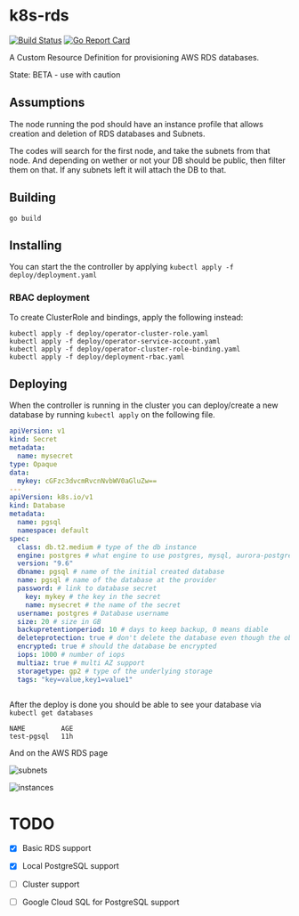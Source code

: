 # k8s-rds

[![Build Status](https://travis-ci.org/sorenmat/k8s-rds.svg?branch=master)](https://travis-ci.org/sorenmat/k8s-rds)
[![Go Report Card](https://goreportcard.com/badge/github.com/sorenmat/k8s-rds)](https://goreportcard.com/report/github.com/sorenmat/k8s-rds)

A Custom Resource Definition for provisioning AWS RDS databases.

State: BETA - use with caution

## Assumptions

The node running the pod should have an instance profile that allows creation and deletion of RDS databases and Subnets.

The codes will search for the first node, and take the subnets from that node. And depending on wether or not your DB should be public, then filter them on that. If any subnets left it will attach the DB to that.

## Building

`go build`

## Installing

You can start the the controller by applying `kubectl apply -f deploy/deployment.yaml`

### RBAC deployment

To create ClusterRole and bindings, apply the following instead:

```shell
kubectl apply -f deploy/operator-cluster-role.yaml
kubectl apply -f deploy/operator-service-account.yaml
kubectl apply -f deploy/operator-cluster-role-binding.yaml
kubectl apply -f deploy/deployment-rbac.yaml
```

## Deploying

When the controller is running in the cluster you can deploy/create a new database by running `kubectl apply` on the following
file.

```yaml
apiVersion: v1
kind: Secret
metadata:
  name: mysecret
type: Opaque
data:
  mykey: cGFzc3dvcmRvcnNvbWV0aGluZw==
---
apiVersion: k8s.io/v1
kind: Database
metadata:
  name: pgsql
  namespace: default
spec:
  class: db.t2.medium # type of the db instance
  engine: postgres # what engine to use postgres, mysql, aurora-postgresql etc.
  version: "9.6"
  dbname: pgsql # name of the initial created database
  name: pgsql # name of the database at the provider
  password: # link to database secret
    key: mykey # the key in the secret
    name: mysecret # the name of the secret
  username: postgres # Database username
  size: 20 # size in GB
  backupretentionperiod: 10 # days to keep backup, 0 means diable
  deleteprotection: true # don't delete the database even though the object is delete in k8s
  encrypted: true # should the database be encrypted
  iops: 1000 # number of iops
  multiaz: true # multi AZ support
  storagetype: gp2 # type of the underlying storage
  tags: "key=value,key1=value1"
  
```

After the deploy is done you should be able to see your database via `kubectl get databases`

```shell
NAME         AGE
test-pgsql   11h
```

And on the AWS RDS page

![subnets](docs/subnet.png "DB instance subnets")

![instances](docs/instances.png "DB instance")

# TODO

- [X] Basic RDS support

- [X] Local PostgreSQL support

- [ ] Cluster support

- [ ] Google Cloud SQL for PostgreSQL support



